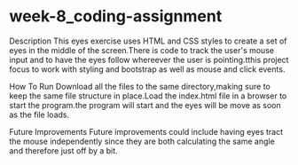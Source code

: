 # week-8_coding-assignment
Description
This eyes exercise uses HTML and CSS styles to create a set of eyes in the middle of the screen.There is code to track the user's mouse input and to have the eyes follow whereever the user is pointing.tthis project focus to work with styling and bootstrap as well as mouse and click events.

How To Run
Download all the files to the same directory,making sure to keep the same file structure in place.Load the index.html file in a browser to start the program.the program will start and the eyes will be move as soon as the file loads.

Future Improvements
Future improvements could include having eyes tract the mouse independently since they are both calculating the same angle and therefore just off by a bit.
